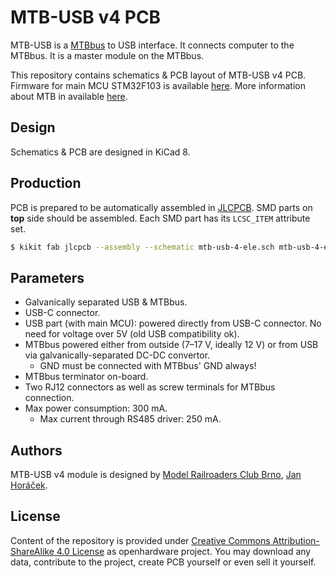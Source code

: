 MTB-USB v4 PCB
==============

MTB-USB is a [MTBbus](https://mtb.kmz-brno.cz/bus) to USB interface.
It connects computer to the MTBbus. It is a master module on the MTBbus.

This repository contains schematics & PCB layout of MTB-USB v4 PCB. Firmware
for main MCU STM32F103 is available
[here](https://github.com/kmzbrnoI/mtb-usb-4-fw). More information about
MTB in available [here](https://mtb.kmz-brno.cz/).

## Design

Schematics & PCB are designed in KiCad 8.

## Production

PCB is prepared to be automatically assembled in [JLCPCB](https://jlcpcb.com/).
SMD parts on **top** side should be assembled. Each SMD part has its `LCSC_ITEM`
attribute set.

```bash
$ kikit fab jlcpcb --assembly --schematic mtb-usb-4-ele.sch mtb-usb-4-ele.kicad_pcb fab
```

## Parameters

 * Galvanically separated USB & MTBbus.
 * USB-C connector.
 * USB part (with main MCU): powered directly from USB-C connector. No need
   for voltage over 5V (old USB compatibility ok).
 * MTBbus powered either from outside (7–17 V, ideally 12 V) or from USB
   via galvanically-separated DC-DC convertor.
   - GND must be connected with MTBbus' GND always!
 * MTBbus terminator on-board.
 * Two RJ12 connectors as well as screw terminals for MTBbus connection.
 * Max power consumption: 300 mA.
   - Max current through RS485 driver: 250 mA.

## Authors

MTB-USB v4 module is designed by [Model Railroaders Club
Brno](https://www.kmz-brno.cz/), [Jan Horáček](mailto:jan.horacek@kmz-brno.cz).

## License

Content of the repository is provided under [Creative Commons
Attribution-ShareAlike 4.0
License](https://creativecommons.org/licenses/by-sa/4.0/) as openhardware
project. You may download any data, contribute to the project, create PCB
yourself or even sell it yourself.

